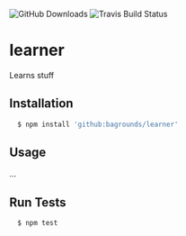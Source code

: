 
![GitHub Downloads][downloads-url]
![Travis Build Status][travis-url]

# learner
Learns stuff


## Installation

``` bash
  $ npm install 'github:bagrounds/learner'
```

## Usage
...

## Run Tests
``` bash
  $ npm test
```
[downloads-url]: https://img.shields.io/github/downloads/bagrounds/learner/total.svg
[travis-url]: https://img.shields.io/travis/bagrounds/learner/master.svg